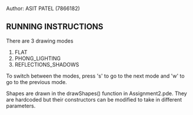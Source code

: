 Author: ASIT PATEL (7866182)

## RUNNING INSTRUCTIONS

There are 3 drawing modes
1. FLAT
2. PHONG_LIGHTING
3. REFLECTIONS_SHADOWS

To switch between the modes, press 's' to go to the next mode and 'w' to go to the previous mode.

Shapes are drawn in the drawShapes() function in Assignment2.pde. They are hardcoded but their constructors can be modified to take in different parameters.